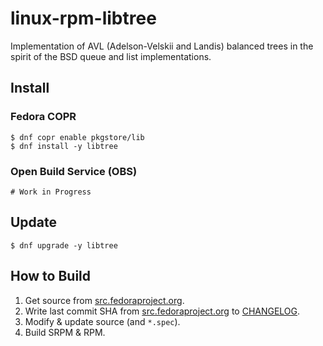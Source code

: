 # linux-rpm-libtree

Implementation of AVL (Adelson-Velskii and Landis) balanced trees in the spirit of the BSD queue and list implementations.

## Install

### Fedora COPR

```
$ dnf copr enable pkgstore/lib
$ dnf install -y libtree
```

### Open Build Service (OBS)

```
# Work in Progress
```

## Update

```
$ dnf upgrade -y libtree
```

## How to Build

1. Get source from [src.fedoraproject.org](https://src.fedoraproject.org/rpms/libtree).
2. Write last commit SHA from [src.fedoraproject.org](https://src.fedoraproject.org/rpms/libtree) to [CHANGELOG](CHANGELOG).
3. Modify & update source (and `*.spec`).
4. Build SRPM & RPM.
